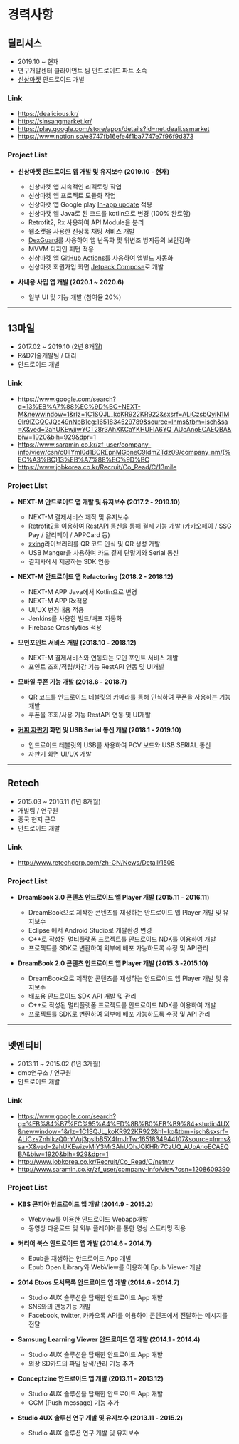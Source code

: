 # 경력사항

## 딜리셔스
- 2019.10 ~ 현재
- 연구개발센터 클라이언트 팀 안드로이드 파트 소속
- [신상마켓](https://play.google.com/store/apps/details?id=net.deali.ssmarket) 안드로이드 개발

### Link
- https://dealicious.kr/
- https://sinsangmarket.kr/
- https://play.google.com/store/apps/details?id=net.deali.ssmarket
- https://www.notion.so/e8747fb16efe4f1ba7747e7f96f9d373

### Project List
- __신상마켓 안드로이드 앱 개발 및 유지보수 (2019.10 - 현재)__
    + 신상마켓 앱 지속적인 리펙토링 작업
    + 신상마켓 앱 프로젝트 모듈화 작업
    + 신상마캣 앱 Google play [In-app update](https://developer.android.com/guide/playcore/in-app-updates) 적용
    + 신상마캣 앱 Java로 된 코드를 kotlin으로 변경 (100% 완료함)
    + Retrofit2, Rx 사용하여 API Module을 분리
    + 웹소캣을 사용한 신상톡 채팅 서비스 개발
    + [DexGuard](https://www.guardsquare.com/)를 사용하여 앱 난독화 및 위변조 방지등의 보안강화
    + MVVM 디자인 패턴 적용
    + 신상마켓 앱 [GitHub Actions](https://github.com/features/actions)를 사용하여 앱빌드 자동화
    + 신상마켓 회원가입 화면 [Jetpack Compose](https://developer.android.com/jetpack/compose)로 개발

- __사내용 사입 앱 개발 (2020.1 ~ 2020.6)__
    + 일부 UI 및 기능 개발 (참여율 20%)

-----

## 13마일
- 2017.02 ~ 2019.10 (2년 8개월)
- R&D기술개발팀 / 대리
- 안드로이드 개발

### Link
- https://www.google.com/search?q=13%EB%A7%88%EC%9D%BC+NEXT-M&newwindow=1&rlz=1C1SQJL_koKR922KR922&sxsrf=ALiCzsbQyiN1M9Ir9lZGQCJQc49nNpB1eg:1651834529789&source=lnms&tbm=isch&sa=X&ved=2ahUKEwjiwYCT28r3AhXKCaYKHUFlA6YQ_AUoAnoECAEQBA&biw=1920&bih=929&dpr=1
- https://www.saramin.co.kr/zf_user/company-info/view/csn/c0lIYmI0d1BCREpnMGpneC9IdmZTdz09/company_nm/(%EC%A3%BC)13%EB%A7%88%EC%9D%BC
- https://www.jobkorea.co.kr/Recruit/Co_Read/C/13mile

### Project List
- __NEXT-M 안드로이드 앱 개발 및 유지보수 (2017.2 - 2019.10)__
    + NEXT-M 결제서비스 제작 및 유지보수
    + Retrofit2을 이용하여 RestAPI 통신을 통해 결제 기능 개발 (카카오페이 / SSG Pay / 알리페이 / APPCard 등)
    + [zxing](https://github.com/zxing/zxing)라이브러리를 QR 코드 인식 및 QR 생성 개발
    + USB Manger을 사용하여 카드 결제 단말기와 Serial 통신
    + 결제사에서 제공하는 SDK 연동

- __NEXT-M 안드로이드 앱 Refactoring (2018.2 - 2018.12)__
    + NEXT-M APP Java에서 Kotlin으로 변경
    + NEXT-M APP Rx적용
    + UI/UX 변경내용 적용
    + Jenkins를 사용한 빌드/배포 자동화
    + Firebase Crashlytics 적용

- __모인포인트 서비스 개발 (2018.10 - 2018.12)__
    + NEXT-M 결제서비스와 연동되는 모인 포인트 서비스 개발 
    + 포인트 조회/적립/차감 기능 RestAPI 연동 및 UI개발
    
- __모바일 쿠폰 기능 개발 (2018.6 - 2018.7)__
    + QR 코드를 안드로이드 테블릿의 카메라를 통해 인식하여 쿠폰을 사용하는 기능 개발
    + 쿠폰을 조회/사용 기능 RestAPI 연동 및 UI개발

- __[커피 자판기](https://www.joongang.co.kr/article/22399001#home) 화면 및 USB Serial 통신 개발 (2018.1 - 2019.10)__
    + 안드로이드 테블릿의 USB를 사용하여 PCV 보드와 USB SERIAL 통신
    + 자판기 화면 UI/UX 개발
    
-----
## Retech
- 2015.03 ~ 2016.11 (1년 8개월)
- 개발팀 / 연구원
- 중국 현지 근무
- 안드로이드 개발

### Link
- http://www.retechcorp.com/zh-CN/News/Detail/1508

### Project List
- __DreamBook 3.0 콘텐츠 안드로이드 앱 Player 개발 (2015.11 - 2016.11)__
    + DreamBook으로 제작한 콘텐츠를 재생하는 안드로이드 앱 Player 개발 및 유지보수
    + Eclipse 에서 Android Studio로 개발환경 변경
    + C++로 작성된 멀티플랫폼 프로젝트를 안드로이드 NDK를 이용하여 개발
    + 프로젝트를 SDK로 변환하여 외부에 배포 가능하도록 수정 및 API관리 

- __DreamBook 2.0 콘텐츠 안드로이드 앱 Player 개발 (2015.3 -2015.10)__
    + DreamBook으로 제작한 콘텐츠를 재생하는 안드로이드 앱 Player 개발 및 유지보수
    + 배포용 안드로이드 SDK API 개발 및 관리
    + C++로 작성된 멀티플랫폼 프로젝트를 안드로이드 NDK를 이용하여 개발
    + 프로젝트를 SDK로 변환하여 외부에 배포 가능하도록 수정 및 API 관리
    
-----    
## 넷앤티비
- 2013.11 ~ 2015.02 (1년 3개월)
- dmb연구소 / 연구원
- 안드로이드 개발

### Link
- https://www.google.com/search?q=%EB%84%B7%EC%95%A4%ED%8B%B0%EB%B9%84+studio4UX&newwindow=1&rlz=1C1SQJL_koKR922KR922&hl=ko&tbm=isch&sxsrf=ALiCzsZnhIkzQ0rYVuj3pslbB5X4fmJrTw:1651834944107&source=lnms&sa=X&ved=2ahUKEwizvMjY3Mr3AhUQhJQKHRr7CzUQ_AUoAnoECAEQBA&biw=1920&bih=929&dpr=1
- http://www.jobkorea.co.kr/Recruit/Co_Read/C/netntv
- http://www.saramin.co.kr/zf_user/company-info/view?csn=1208609390

### Project List
- __KBS 콘피아 안드로이드 앱 개발 (2014.9 - 2015.2)__
    + Webview를 이용한 안드로이드 Webapp개발
    + 동영상 다운로드 및 외부 플레이어를 통한 영상 스트리밍 적용
    
- __커리어 북스 안드로이드 앱 개발 (2014.6 - 2014.7)__
    + Epub을 재생하는 안드로이드 App 개발
    + Epub Open Library와 WebView를 이용하여 Epub Viewer 개발
    
- __2014 Etoos 도서목록 안드로이드 앱 개발 (2014.6 - 2014.7)__
    + Studio 4UX 솔루션을 탑재한 안드로이드 App 개발
    + SNS와의 연동기능 개발
    + Facebook, twitter, 카카오톡 API를 이용하여 콘텐츠에서 전달하는 메시지를 전달
    
- __Samsung Learning Viewer 안드로이드 앱 개발 (2014.1 - 2014.4)__
    + Studio 4UX 솔루션을 탑재한 안드로이드 App 개발 
    + 외장 SD카드의 파일 탐색/관리 기능 추가
    
- __Conceptzine 안드로이드 앱 개발 (2013.11 - 2013.12)__
    + Studio 4UX 솔루션을 탑재한 안드로이드 App 개발
    + GCM (Push message) 기능 추가
    
- __Studio 4UX 솔루션 연구 개발 및 유지보수 (2013.11 - 2015.2)__
    + Studio 4UX 솔루션 연구 개발 및 유지보수

